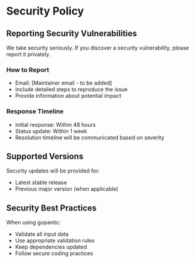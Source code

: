# Security Policy

## Reporting Security Vulnerabilities

We take security seriously. If you discover a security vulnerability, please report it privately.

### How to Report

- Email: [Maintainer email - to be added]
- Include detailed steps to reproduce the issue
- Provide information about potential impact

### Response Timeline

- Initial response: Within 48 hours
- Status update: Within 1 week
- Resolution timeline will be communicated based on severity

## Supported Versions

Security updates will be provided for:
- Latest stable release
- Previous major version (when applicable)

## Security Best Practices

When using gopantic:
- Validate all input data
- Use appropriate validation rules
- Keep dependencies updated
- Follow secure coding practices